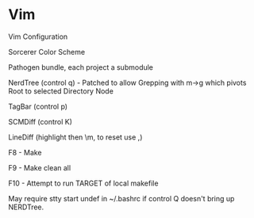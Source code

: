 # Vim
Vim Configuration

Sorcerer Color Scheme

Pathogen bundle, each project a submodule

NerdTree (control q) - Patched to allow Grepping with m->g which pivots Root to selected Directory Node

TagBar   (control p)

SCMDiff  (control K)

LineDiff (highlight then \m, to reset use \,)

F8  - Make

F9  - Make clean all

F10 - Attempt to run TARGET of local makefile

May require stty start undef in ~/.bashrc if control Q doesn't bring up NERDTree.
